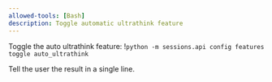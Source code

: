 ```yaml
---
allowed-tools: [Bash]
description: Toggle automatic ultrathink feature
---
```


Toggle the auto ultrathink feature:
!`python -m sessions.api config features toggle auto_ultrathink`

Tell the user the result in a single line.